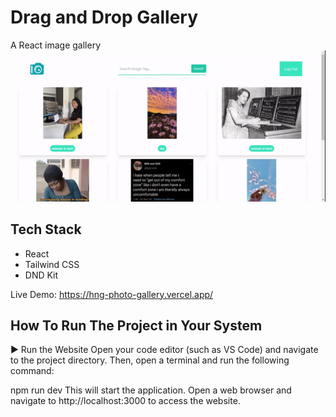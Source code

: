 # Drag and Drop Gallery
A React image gallery
![Drag and Drop Gallery](./michellesGallery.gif)

## Tech Stack
- React
- Tailwind CSS
- DND Kit

Live Demo: https://hng-photo-gallery.vercel.app/

## How To Run The Project in Your System
▶️ Run the Website
Open your code editor (such as VS Code) and navigate to the project directory. Then, open a terminal and run the following command:

npm run dev
This will start the application. Open a web browser and navigate to http://localhost:3000 to access the website.
